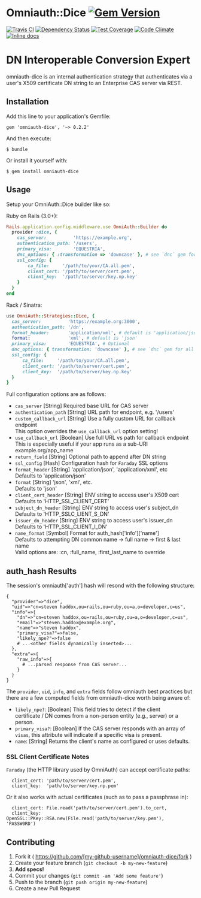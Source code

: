 # Omniauth::Dice [![Gem Version](https://badge.fury.io/rb/omniauth-dice.png)](http://badge.fury.io/rb/omniauth-dice)

[![Travis CI](https://travis-ci.org/stevenhaddox/omniauth-dice.svg?branch=master)](https://travis-ci.org/stevenhaddox/omniauth-dice) [![Dependency Status](https://gemnasium.com/stevenhaddox/omniauth-dice.png)](https://gemnasium.com/stevenhaddox/omniauth-dice) [![Test Coverage](https://codeclimate.com/github/stevenhaddox/omniauth-dice/badges/coverage.svg)](https://codeclimate.com/github/stevenhaddox/omniauth-dice/coverage) [![Code Climate](https://codeclimate.com/github/stevenhaddox/omniauth-dice/badges/gpa.svg)](https://codeclimate.com/github/stevenhaddox/omniauth-dice) [![Inline docs](http://inch-ci.org/github/stevenhaddox/omniauth-dice.svg?branch=master)](http://inch-ci.org/github/stevenhaddox/omniauth-dice)

# **D**N **I**nteroperable **C**onversion **E**xpert

omniauth-dice is an internal authentication strategy that authenticates via
a user's X509 certificate DN string to an Enterprise CAS server via REST.

## Installation

Add this line to your application's Gemfile:

    gem 'omniauth-dice', '~> 0.2.2'

And then execute:

    $ bundle

Or install it yourself with:

    $ gem install omniauth-dice

## Usage

Setup your OmniAuth::Dice builder like so:

Ruby on Rails (3.0+):
```ruby
Rails.application.config.middleware.use OmniAuth::Builder do
  provider :dice, {
    cas_server:          'https://example.org',
    authentication_path: '/users',
    primary_visa:        'EQUESTRIA',
    dnc_options: { :transformation => 'downcase' }, # see `dnc` gem for all options
    ssl_config: {
        ca_file:     '/path/to/your/CA.all.pem',
        client_cert: '/path/to/server/cert.pem',
        client_key:  '/path/to/server/key.np.key'
    }
  }
end
```

Rack / Sinatra:
```ruby
use OmniAuth::Strategies::Dice, {
  cas_server:          'https://example.org:3000',
  authentication_path: '/dn',
  format_header:       'application/xml', # default is 'application/json'
  format:              'xml', # default is 'json'
  primary_visa:        'EQUESTRIA', # Optional
  dnc_options: { transformation: 'downcase' }, # see `dnc` gem for all options
  ssl_config: {
      ca_file:     '/path/to/your/CA.all.pem',
      client_cert: '/path/to/server/cert.pem',
      client_key:  '/path/to/server/key.np.key'
  }
}
```

Full configuration options are as follows:

* `cas_server` [String] Required base URL for CAS server
* `authentication_path` [String] URL path for endpoint, e.g. '/users'
* `custom_callback_url` [String] Use a fully custom URL for callback endpoint  
  This option overrides the `use_callback_url` option setting!
* `use_callback_url` [Boolean] Use full URL vs path for callback endpoint  
  This is especially useful if your app runs as a sub-URI example.org/app_name
* `return_field` [String] Optional path to append after DN string
* `ssl_config` [Hash] Configuration hash for `Faraday` SSL options
* `format_header` [String] 'application/json', 'application/xml', etc  
  Defaults to 'application/json'
* `format` [String] 'json', 'xml', etc.  
  Defaults to 'json'
* `client_cert_header` [String] ENV string to access user's X509 cert  
  Defaults to 'HTTP_SSL_CLIENT_CERT'
* `subject_dn_header` [String] ENV string to access user's subject_dn  
  Defaults to 'HTTP_SSLC_LIENT_S_DN'
* `issuer_dn_header` [String] ENV string to access user's issuer_dn  
  Defaults to 'HTTP_SSL_CLIENT_I_DN'
* `name_format` [Symbol] Format for auth_hash['info']['name']  
  Defaults to attempting DN common name -> full name -> first & last name  
  Valid options are: :cn, :full_name, :first_last_name to override

## auth_hash Results

The session's omniauth['auth'] hash will resond with the following structure:

```
{
  "provider"=>"dice",
  "uid"=>"cn=steven haddox,ou=rails,ou=ruby,ou=a,o=developer,c=us",
  "info"=>{
    "dn"=>"cn=steven haddox,ou=rails,ou=ruby,ou=a,o=developer,c=us",
    "email"=>"steven.haddox@example.org",
    "name"=>"steven haddox",
    "primary_visa?"=>false,
    "likely_npe?"=>false
    # ...<other fields dynamically inserted>...
  },
  "extra"=>{
    "raw_info"=>{
      # ...parsed response from CAS server...
    }
  }
}
```

The `provider`, `uid`, `info`, and `extra` fields follow omniauth best
practices but there are a few computed fields from omniauth-dice worth being
aware of:

* `likely_npe?`: [Boolean] This field tries to detect if the client  
  certificate / DN comes from a non-person entity (e.g., server) or a person.
* `primary_visa?`: [Boolean] If the CAS server responds with an array of  
  `visas`, this attribute will indicate if a specific visa is present.
* `name`: [String] Returns the client's name as configured or uses defaults.

### SSL Client Certificate Notes

`Faraday` (the HTTP library used by OmniAuth) can accept certificate paths:

```
  client_cert: 'path/to/server/cert.pem',
  client_key:  'path/to/server/key.np.pem'
```

Or it also works with actual certificates (such as to pass a passphrase in):
```
  client_cert: File.read('path/to/server/cert.pem').to_cert,
  client_key:  OpenSSL::PKey::RSA.new(File.read('path/to/server/key.pem'), 'PASSW0RD')
```

## Contributing

1. Fork it ( https://github.com/[my-github-username]/omniauth-dice/fork )
2. Create your feature branch (`git checkout -b my-new-feature`)
3. **Add specs!**
4. Commit your changes (`git commit -am 'Add some feature'`)
5. Push to the branch (`git push origin my-new-feature`)
6. Create a new Pull Request
